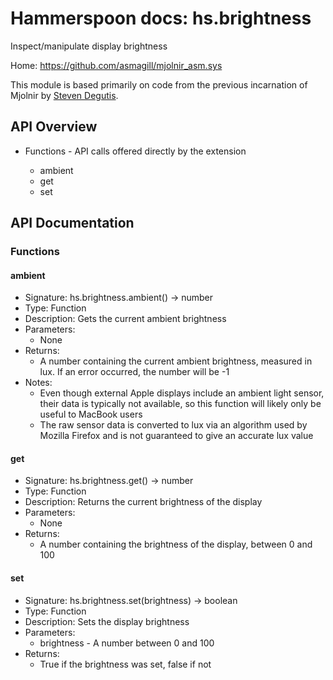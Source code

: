 # Hammerspoon docs: hs.brightness

Inspect/manipulate display brightness

Home: https://github.com/asmagill/mjolnir_asm.sys

This module is based primarily on code from the previous incarnation of Mjolnir by [Steven Degutis](https://github.com/sdegutis/).

## API Overview
* Functions - API calls offered directly by the extension</li>
  * ambient
  * get
  * set

## API Documentation

### Functions

#### ambient
  * Signature: hs.brightness.ambient() -> number
  * Type: Function
  * Description: Gets the current ambient brightness
  * Parameters:
     * None
  * Returns:
     * A number containing the current ambient brightness, measured in lux. If an error occurred, the number will be -1
  * Notes:
     * Even though external Apple displays include an ambient light sensor, their data is typically not available, so this function will likely only be useful to MacBook users
     * The raw sensor data is converted to lux via an algorithm used by Mozilla Firefox and is not guaranteed to give an accurate lux value

#### get
  * Signature: hs.brightness.get() -> number
  * Type: Function
  * Description: Returns the current brightness of the display
  * Parameters:
     * None
  * Returns:
     * A number containing the brightness of the display, between 0 and 100

#### set
  * Signature: hs.brightness.set(brightness) -> boolean
  * Type: Function
  * Description: Sets the display brightness
  * Parameters:
     * brightness - A number between 0 and 100
  * Returns:
     * True if the brightness was set, false if not
